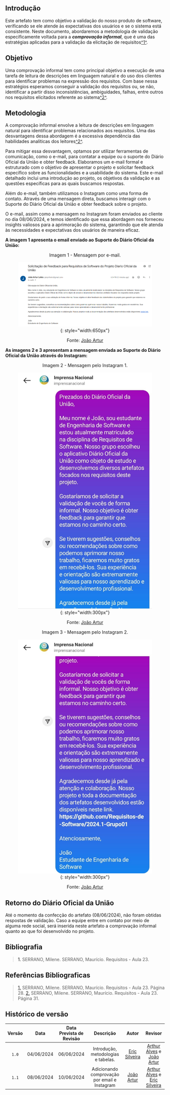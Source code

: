 ## <a>Introdução</a>

Este artefato tem como objetivo a validação do nosso produto de software, verificando se ele atende às expectativas dos usuários e se o sistema está consistente. Neste documento, abordaremos a metodologia de validação especificamente voltada para a <b>*comprovação informal*</b>, que é uma das estratégias aplicadas para a validação da elicitação de requisitos<a id="anchor_1" href="#REF1">^1^</a>. 


## <a>Objetivo</a>

Uma comprovação informal tem como principal objetivo a execução de uma tarefa de leitura de descrições em linguagem natural e do uso dos clientes para identificar problemas na expressão dos requisitos. Com base nessa estratégios esperamos conseguir a validação dos requisitos ou, se não, identificar a partir disso inconsistências, ambiguidades, falhas, entre outros nos requisitos elicitados referente ao sistema<a id="anchor_2" href="#REF2">^2^</a>.

## <a>Metodologia</a>

A comprovação informal envolve a leitura de descrições em linguagem natural para identificar problemas relacionados aos requisitos. Uma das desvantagens dessa abordagem é a excessiva dependência das habilidades analíticas dos leitores<a id="anchor_2" href="#REF2">^2^</a>.

Para mitigar essa desvantagem, optamos por utilizar ferramentas de comunicação, como o e-mail, para contatar a equipe ou o suporte do Diário Oficial da União e obter feedback. Elaboramos um e-mail formal e estruturado com o objetivo de apresentar o projeto e solicitar feedback específico sobre as funcionalidades e a usabilidade do sistema. Este e-mail detalhado inclui uma introdução ao projeto, os objetivos da validação e as questões específicas para as quais buscamos respostas.

Além do e-mail, também utilizamos o Instagram como uma forma de contato. Através de uma mensagem direta, buscamos interagir com o Suporte do Diário Oficial da União e obter feedback sobre o projeto.

O e-mail, assim como a mensagem no Instagram foram enviados ao cliente no dia 08/06/2024, e temos identificado que essa abordagem nos forneceu insights valiosos para a aprimoração do sistema, garantindo que ele atenda às necessidades e expectativas dos usuários de maneira eficaz.

**A imagem 1 apresenta o email enviado ao Suporte do Diário Oficial da União:**

<center>

Imagem 1 - Mensagem por e-mail.

<font><figure markdown>![Mensagem por e-mail.](./assets/comprovacaoInformalEmail.png){: style="width:650px"}

Fonte: [João Artur](https://github.com/joao-artl)

</center>

**As imagens 2 e 3 apresentam a mensagem enviada ao Suporte do Diário Oficial da União através do Instagram:**

<center>

Imagem 2 - Mensagem pelo Instagram 1.

<font><figure markdown>![Mensagem pelo Instagram 1.](./assets/confirmacaoInformalInstagram1.jpeg){: style="width:300px"}

Fonte: [João Artur](https://github.com/joao-artl)

</center>

<center>

Imagem 3 - Mensagem pelo Instagram 2.

<font><figure markdown>![Mensagem pelo Instagram 2.](./assets/confirmacaoInformalInstagram2.jpeg){: style="width:300px"}

Fonte: [João Artur](https://github.com/joao-artl)

</center>

## <a>Retorno do Diário Oficial da União</a>

Até o momento da confecção do artefato (08/06/2024), não foram obtidas respostas de validação. Caso a equipe entre em contato por meio de alguma rede social, será inserida neste artefato a comprovação informal quanto ao que foi desenvolvido no projeto.

## <a>Bibliografia</a>
> <a>1.</a> SERRANO, Milene. SERRANO, Maurício. Requisitos - Aula 23.

## <a>Referências Bibliograficas</a>

> <a id="FRM1" href="#anchor_1">1.</a> SERRANO, Milene. SERRANO, Maurício. Requisitos - Aula 23. Página 28.
> <a id="FRM2" href="#anchor_2">2.</a> SERRANO, Milene. SERRANO, Maurício. Requisitos - Aula 23. Página 31.

## <a>Histórico de versão</a>
|Versão|Data|Data Prevista de Revisão|Descrição|Autor|Revisor|
| :------: | :----------: |:-----------: | :----------------------: | :---------: |:---------: |
| `1.0` | 04/06/2024 | 06/06/2024 | Introdução, metodologias e tabelas. | [Eric Silveira](https://github.com/ericbky) | [Arthur Alves](https://github.com/Arthrok) e [João Artur](https://github.com/joao-artl)|
| `1.1` | 08/06/2024 | 10/06/2024 | Adicionando comprovação por email e Instagram | [João Artur](https://github.com/joao-artl) | [Arthur Alves](https://github.com/Arthrok) e [Eric Silveira](https://github.com/ericbky)|
